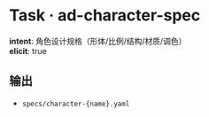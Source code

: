 # Task · ad-character-spec

**intent**: 角色设计规格（形体/比例/结构/材质/调色）  
**elicit**: true

## 输出

- `specs/character-{name}.yaml`
